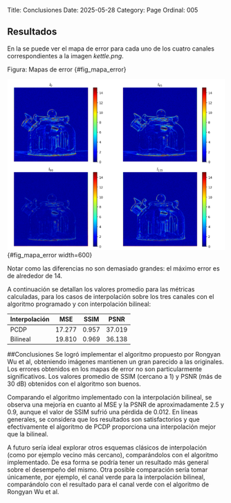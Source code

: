 Title: Conclusiones
Date: 2025-05-28
Category: Page
Ordinal: 005

## Resultados 

En la [](#fig_mapa_error) se puede ver el mapa de error para cada uno de los cuatro canales correspondientes a la imagen *kettle.png*. 


Figura: Mapas de error {#fig_mapa_error}

![](images/mapa_error_kettle.png){#fig_mapa_error width=600} 

Notar como las diferencias no son demasiado grandes: el máximo error es de alrededor de 14.

A continuación se detallan los valores promedio para las métricas calculadas, para los casos de interpolación sobre los tres canales con el algoritmo programado y con interpolación bilineal:


|Interpolación|MSE|SSIM|PSNR|
|---|---|---|---|
|PCDP|17.277|0.957|37.019|
|Bilineal|19.810|0.969|36.138|

##Conclusiones
Se logró implementar el algoritmo propuesto por Rongyan Wu et al, obteniendo imágenes mantienen un gran parecido a las originales. Los errores obtenidos en los mapas de error no son particularmente significativos. 
Los valores promedio de SSIM (cercano a 1) y PSNR (más de 30 dB) obtenidos con el algoritmo son buenos.

Comparando el algoritmo implementado con la interpolación bilineal, se observa una mejoría en cuanto al MSE y la PSNR de aproximadamente 2.5 y 0.9, aunque el valor de SSIM sufrió una pérdida de 0.012. En líneas generales, se considera que los resultados
son satisfactorios y que efectivamente el algoritmo de PCDP proporciona una interpolación mejor que la bilineal.

A futuro sería ideal explorar otros esquemas clásicos de interpolación (como por ejemplo vecino más cercano), comparándolos con el algoritmo implementado. De esa forma se podría tener un resultado más general sobre el desempeño del mismo. 
Otra posible comparación sería tomar únicamente, por ejemplo, el canal verde para la interpolación bilineal, comparándolo con el resultado para el canal verde con el algoritmo de Rongyan Wu et al.
